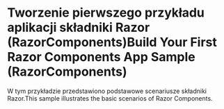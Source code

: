 # <a name="build-your-first-razor-components-app-sample-razorcomponents"></a><span data-ttu-id="ca677-101">Tworzenie pierwszego przykładu aplikacji składniki Razor (RazorComponents)</span><span class="sxs-lookup"><span data-stu-id="ca677-101">Build Your First Razor Components App Sample (RazorComponents)</span></span>

<span data-ttu-id="ca677-102">W tym przykładzie przedstawiono podstawowe scenariusze składniki Razor.</span><span class="sxs-lookup"><span data-stu-id="ca677-102">This sample illustrates the basic scenarios of Razor Components.</span></span>
